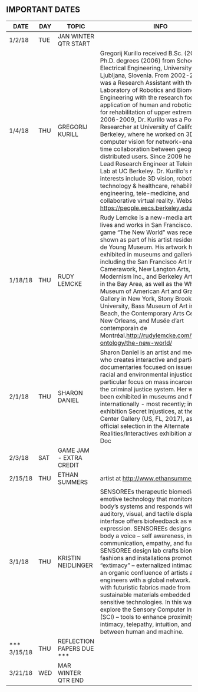 ## IMPORTANT DATES

| DATE | DAY | TOPIC | INFO |
|---|---|---|---|
|1/2/18|	TUE|	JAN	WINTER QTR START||
|1/4/18|	THU|	GREGORIJ KURILL | Gregorij Kurillo received B.Sc. (2001) and Ph.D. degrees (2006) from School of Electrical Engineering, University of Ljubljana, Slovenia. From 2002-2006 he was a Research Assistant with the Laboratory of Robotics and Biomedical Engineering with the research focus on the application of human and robotic grasping for rehabilitation of upper extremity. From 2006-2009, Dr. Kurillo was a Postdoctoral Researcher at University of California, Berkeley, where he worked on 3D computer vision for network-enabled real-time collaboration between geographically distributed users. Since 2009 he has been Lead Research Engineer at Teleimmersion Lab at UC Berkeley. Dr. Kurillo's research interests include 3D vision, robotics, technology & healthcare, rehabilitation engineering, tele-medicine, and collaborative virtual reality. Website:  https://people.eecs.berkeley.edu/~gregorij/ |
|1/18/18|	THU|	 RUDY LEMCKE|Rudy Lemcke is a new-media artist who lives and works in San Francisco. His video game “The New World” was recently shown as part of his artist residency at the de Young Museum. His artwork has been exhibited in museums and galleries including the San Francisco Art Institute, SF Camerawork, New Langton Arts, Modernism Inc., and Berkeley Art Museum in the Bay Area, as well as the Whitney Museum of American Art and Gray Art Gallery in New York, Stony Brook University, Bass Museum of Art in Miami Beach, the Contemporary Arts Center in New Orleans, and Musée d’art contemporain de Montréal.http://rudylemcke.com/fey-ontology/the-new-world/ |
|2/1/18|	THU| SHARON DANIEL|Sharon Daniel is an artist and media activist who creates interactive and participatory documentaries focused on issues of social, racial and environmental injustice, with a particular focus on mass incarceration and the criminal justice system. Her work has been exhibited in museums and festivals internationally - most recently; in a solo exhibition Secret Injustices, at the Schmidt Center Gallery (US, FL, 2017), as an official selection in the Alternate Realities/Interactives exhibition at Sheffield Doc|Fest (UK, 2016), and in the solo exhibition Convictions at STUK Kunstencentrum, (Belgium, 2013). Daniel was honored by the Webby Awards in 2008 and the Rockefeller/Tribeca Film Festival New Media Fellowship in 2009. In 2017 she was a Fulbright Scholar at Ulster University Belfast School of Art. Daniel is a Professor of Film and Digital Media at the University of California, Santa Cruz. Documentation of exhibitions and links to projects can be found at. http://sharondaniel.net |
|2/3/18|	SAT|		GAME JAM - EXTRA CREDIT|   |
|2/15/18|	THU| ETHAN SUMMERS|artist at http://www.ethansummers.com/ |
|3/1/18|	THU| KRISTIN NEIDLINGER| SENSOREEs therapeutic biomedia is emotive technology that monitors the body’s systems and responds with auditory, visual, and tactile displays. The interface offers biofeedback as well as expression. SENSOREEs designs give the body a voice – self awareness, insight, communication, empathy, and fun! SENSOREE design lab crafts biometric fashions and installations promoting “extimacy” – externalized intimacy. We are an organic confluence of artists and engineers with a global network. We work with futuristic fabrics made from sustainable materials embedded with sensitive technologies. In this way, we explore the Sensory Computer Interface (SCI) – tools to enhance proximity, intimacy, telepathy, intuition, and humor between human and machine.|
|*** 3/15/18|	THU	| REFLECTION PAPERS DUE ***|   |
|3/21/18|	WED	|MAR	WINTER QTR END|   |
